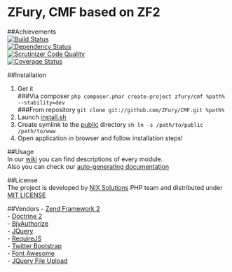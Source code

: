 ZFury, CMF based on ZF2
=======================
##Achievements  
[![Build Status](https://travis-ci.org/ZFury/ZFury.svg?branch=travis)](https://travis-ci.org/ZFury/ZFury)  
[![Dependency Status](https://www.versioneye.com/user/projects/54e453f4d1ec5734f40002b7/badge.svg?style=flat)](https://www.versioneye.com/user/projects/54e453f4d1ec5734f40002b7)  
[![Scrutinizer Code Quality](https://scrutinizer-ci.com/g/ZFury/ZFury/badges/quality-score.png?b=master)](https://scrutinizer-ci.com/g/ZFury/ZFury/?branch=master)  
[![Coverage Status](https://coveralls.io/repos/ZFury/ZFury/badge.svg?branch=travis)](https://coveralls.io/r/ZFury/ZFury?branch=travis)  

##Installation  
1. Get it  
###Via composer
```php composer.phar create-project zfury/cmf %path% --stability=dev```  
###From repository
```git clone git://github.com/ZFury/CMF.git %path% ```  
2. Launch [install.sh](install.sh)    
3. Create symlink to the [public](public) directory ```sh ln -s /path/to/public /path/to/www```    
4. Open application in browser and follow installation steps!  

##Usage  
In our [wiki](https://github.com/ZFury/ZFury/wiki) you can find descriptions of every module.  
Also you can check our [auto-generating documentation](http://zfury.github.io/)  

##License  
The project is developed by [NIX Solutions](http://www.nixsolutions.com/) PHP team and distributed under [MIT LICENSE](LICENSE.txt)  

##Vendors
    - [Zend Framework 2](http://framework.zend.com/)  
    - [Doctrine 2](http://www.doctrine-project.org/)  
    - [BjyAuthorize](https://github.com/bjyoungblood/BjyAuthorize/)  
    - [JQuery](http://jquery.com/)  
    - [RequireJS](http://requirejs.org/)  
    - [Twitter Bootstrap](http://getbootstrap.com/)  
    - [Font Awesome](http://fortawesome.github.io/Font-Awesome/)  
    - [JQuery File Upload](https://github.com/blueimp/jQuery-File-Upload)  